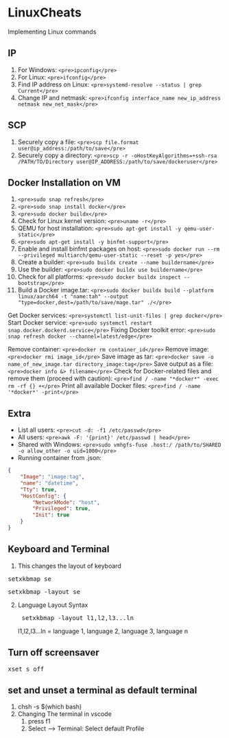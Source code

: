 # LinuxCheats
Implementing Linux commands
## IP
1. For Windows: `<pre>ipconfig</pre>`
2. For Linux: `<pre>ifconfig</pre>`
3. Find IP address on Linux: `<pre>systemd-resolve --status | grep Current</pre>`
4. Change IP and netmask: `<pre>ifconfig interface_name new_ip_address netmask new_net_mask</pre>`

## SCP
1. Securely copy a file: `<pre>scp file.format user@ip_address:/path/to/save</pre>`
2. Securely copy a directory: `<pre>scp -r -oHostKeyAlgorithms=+ssh-rsa /PATH/TO/Directory user@IP_ADDRESS:/path/to/save/dockeruser</pre>`

## Docker Installation on VM
1. `<pre>sudo snap refresh</pre>`
2. `<pre>sudo snap install docker</pre>`
3. `<pre>sudo docker buildx</pre>`
4. Check for Linux kernel version: `<pre>uname -r</pre>`
5. QEMU for host installation: `<pre>sudo apt-get install -y qemu-user-static</pre>`
6. `<pre>sudo apt-get install -y binfmt-support</pre>`
7. Enable and install binfmt packages on host: `<pre>sudo docker run --rm --privileged multiarch/qemu-user-static --reset -p yes</pre>`
8. Create a builder: `<pre>sudo buildx create --name buildername</pre>`
9. Use the builder: `<pre>sudo docker buildx use buildername</pre>`
10. Check for all platforms: `<pre>sudo docker buildx inspect --bootstrap</pre>`
11. Build a Docker image.tar: `<pre>sudo docker buildx build --platform linux/aarch64 -t "name:tah" --output "type=docker,dest=/path/to/save/mage.tar" ./</pre>`

Get Docker services: `<pre>systemctl list-unit-files | grep docker</pre>`
Start Docker service: `<pre>sudo systemctl restart snap.docker.dockerd.service</pre>`
Fixing Docker toolkit error: `<pre>sudo snap refresh docker --channel=latest/edge</pre>`

Remove container: `<pre>docker rm container_id</pre>`
Remove image: `<pre>docker rmi image_id</pre>`
Save image as tar: `<pre>docker save -o name_of_new_image.tar directory_image:tag</pre>`
Save output as a file: `<pre>docker info &> filename</pre>`
Check for Docker-related files and remove them (proceed with caution): `<pre>find / -name "*docker*" -exec rm -rf {} +</pre>`
Print all available Docker files: `<pre>find / -name '*docker*' -print</pre>`

## Extra
* List all users: `<pre>cut -d: -f1 /etc/passwd</pre>`
* All users: `<pre>awk -F: '{print}' /etc/passwd | head</pre>`
* Shared with Windows: `<pre>sudo vmhgfs-fuse .host:/ /path/to/SHARED -o allow_other -o uid=1000</pre>`
* Running container from .json:

```json
{
    "Image": "image:tag",
    "name": "datetime",
    "Tty": true,
    "HostConfig": {
        "NetworkMode": "host",
        "Privileged": true,
        "Init": true
    }
}
```

## Keyboard and Terminal
1. This changes the layout of keyboard
<pre>setxkbmap se</pre>
<pre>setxkbmap -layout se</pre>

2. Language Layout Syntax <pre> setxkbmap -layout l1,l2,l3...ln</pre>
l1,l2,l3...ln = language 1, language 2, language 3, language n 
## Turn off screensaver

<pre>xset s off</pre>

## set and unset a terminal as default terminal
1. chsh -s $(which bash)
2. Changing The terminal in vscode
    1. press f1 
    2. Select --> Terminal: Select default Profile
